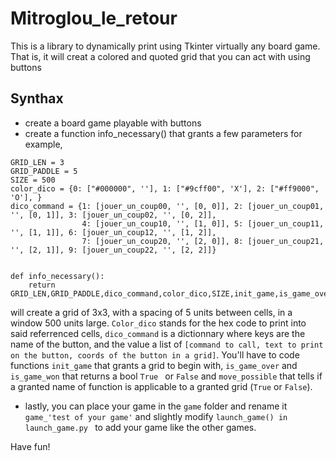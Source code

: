 # Mitroglou_le_retour

This is a library to dynamically print using Tkinter virtually any board game. That is, it will creat a colored and quoted grid that you can act with using buttons
## Synthax
* create a board game playable with buttons
* create a function info_necessary() that grants a few parameters
for example,
~~~~
GRID_LEN = 3
GRID_PADDLE = 5
SIZE = 500
color_dico = {0: ["#000000", ''], 1: ["#9cff00", 'X'], 2: ["#ff9000", 'O'], }
dico_command = {1: [jouer_un_coup00, '', [0, 0]], 2: [jouer_un_coup01, '', [0, 1]], 3: [jouer_un_coup02, '', [0, 2]],
                4: [jouer_un_coup10, '', [1, 0]], 5: [jouer_un_coup11, '', [1, 1]], 6: [jouer_un_coup12, '', [1, 2]],
                7: [jouer_un_coup20, '', [2, 0]], 8: [jouer_un_coup21, '', [2, 1]], 9: [jouer_un_coup22, '', [2, 2]]}


def info_necessary():
    return GRID_LEN,GRID_PADDLE,dico_command,color_dico,SIZE,init_game,is_game_over,move_possible,is_game_won
~~~~
will create a grid of 3x3, with a spacing of 5 units between cells, in a window 500 units large. `Color_dico` stands for the hex code to print into said referrenced cells, `dico_command` is a dictionnary where keys are the name of the button, and the value a list of `[command to call, text to print on the button, coords of the button in a grid]`. You'll have to code functions `init_game` that grants a grid to begin with, `is_game_over` and `is_game_won` that returns a bool `True ` or `False` and `move_possible` that tells if a granted name of function is applicable to a granted grid (`True` or `False`).

* lastly, you can place your game in the `game` folder and rename it `game_'test of your game'` and slightly modify `launch_game() in launch_game.py ` to add your game like the other games.

Have fun!
